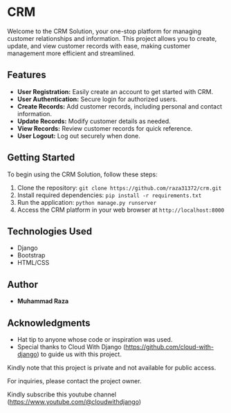 # CRM

Welcome to the CRM Solution, your one-stop platform for managing customer relationships and information. This project allows you to create, update, and view customer records with ease, making customer management more efficient and streamlined.

## Features
- **User Registration:** Easily create an account to get started with CRM.
- **User Authentication:** Secure login for authorized users.
- **Create Records:** Add customer records, including personal and contact information.
- **Update Records:** Modify customer details as needed.
- **View Records:** Review customer records for quick reference.
- **User Logout:** Log out securely when done.

## Getting Started
To begin using the CRM Solution, follow these steps:

1. Clone the repository: `git clone https://github.com/raza31372/crm.git`
2. Install required dependencies: `pip install -r requirements.txt`
3. Run the application: `python manage.py runserver`
4. Access the CRM platform in your web browser at `http://localhost:8000`

## Technologies Used
- Django
- Bootstrap
- HTML/CSS

## Author
- **Muhammad Raza**

## Acknowledgments
- Hat tip to anyone whose code or inspiration was used.
- Special thanks to Cloud With Django (https://github.com/cloud-with-django) to guide us with this project.

Kindly note that this project is private and not available for public access. 

For inquiries, please contact the project owner.

Kindly subscribe this youtube channel (https://www.youtube.com/@cloudwithdjango)

